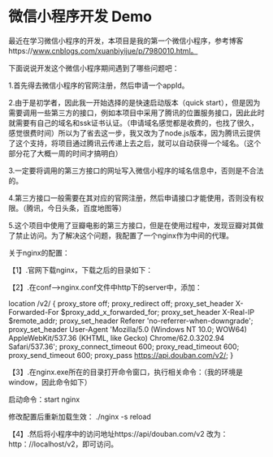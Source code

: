 # 微信小程序开发 Demo

最近在学习微信小程序的开发，本项目是我的第一个微信小程序，参考博客https://www.cnblogs.com/xuanbiyijue/p/7980010.html。

下面说说开发这个微信小程序期间遇到了哪些问题吧：

1.首先得去微信小程序的官网注册，然后申请一个appId。

2.由于是初学者，因此我一开始选择的是快速启动版本（quick start），但是因为需要调用一些第三方的接口，例如本项目中采用了腾讯的位置服务接口，因此此时就需要有自己的域名和ssk证书认证。（申请域名感觉都是收费的，也找了很久，感觉很费时间）所以为了省去这一步，我又改为了node.js版本，因为腾讯云提供了这个支持，将项目通过腾讯云传递上去之后，就可以自动获得一个域名。（这个部分花了大概一周的时间才搞明白）

3.一定要将调用的第三方接口的网址写入微信小程序的域名信息中，否则是不合法的。

4.第三方接口一般需要在其对应的官网注册，然后申请接口才能使用，否则没有权限。（腾讯，今日头条，百度地图等）

5.这个项目中使用了豆瓣电影的第三方接口，但是在使用过程中，发现豆瓣对其做了禁止访问。为了解决这个问题，我配置了一个nginx作为中间的代理。

关于nginx的配置：

【1】.官网下载nginx，下载之后的目录如下：

【2】.在conf——>nginx.conf文件中http下的server中，添加：

location /v2/ { 
			proxy_store off; 
			proxy_redirect off; 
			proxy_set_header X-Forwarded-For $proxy_add_x_forwarded_for; 
			proxy_set_header X-Real-IP $remote_addr; 
			proxy_set_header Referer 'no-referrer-when-downgrade'; 
			proxy_set_header User-Agent 'Mozilla/5.0 (Windows NT 10.0; WOW64) AppleWebKit/537.36 (KHTML, like Gecko) Chrome/62.0.3202.94 Safari/537.36'; 
			proxy_connect_timeout 600; 
			proxy_read_timeout 600; 
			proxy_send_timeout 600; 
			proxy_pass https://api.douban.com/v2/; 
		}

【3】.在nginx.exe所在的目录打开命令窗口，执行相关命令：（我的环境是window，因此命令如下）

  启动命令：start nginx

  修改配置后重新加载生效： ./nginx -s reload 
  
【4】.然后将小程序中的访问地址https://api/douban.com/v2 改为：http：//localhost/v2，即可访问。



